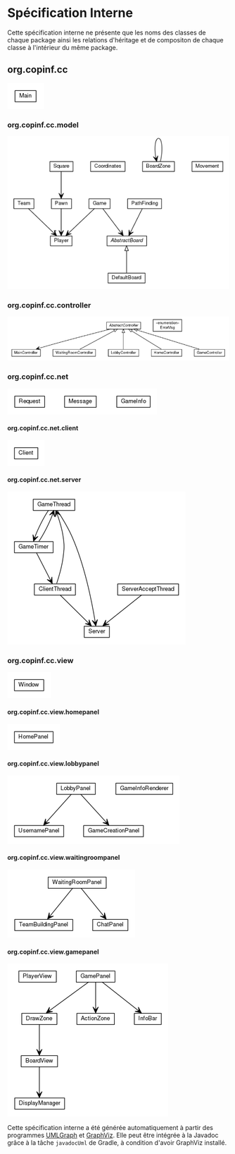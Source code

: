 # Spécification Interne

Cette spécification interne ne présente que les noms des classes de chaque package ainsi les relations d'héritage et de compositon de chaque classe à l'intérieur du même package.

## org.copinf.cc

![org.copinf.cc](intern_spec_pngs/org.copinf.cc.png)

### org.copinf.cc.model

![org.copinf.cc](intern_spec_pngs/org.copinf.cc.model.png)

### org.copinf.cc.controller

![org.copinf.cc](intern_spec_pngs/org.copinf.cc.controller.png)

### org.copinf.cc.net

![org.copinf.cc](intern_spec_pngs/org.copinf.cc.net.png)

#### org.copinf.cc.net.client

![org.copinf.cc](intern_spec_pngs/org.copinf.cc.net.client.png)

#### org.copinf.cc.net.server

![org.copinf.cc](intern_spec_pngs/org.copinf.cc.net.server.png)

### org.copinf.cc.view

![org.copinf.cc](intern_spec_pngs/org.copinf.cc.view.png)

#### org.copinf.cc.view.homepanel

![org.copinf.cc](intern_spec_pngs/org.copinf.cc.view.homepanel.png)

#### org.copinf.cc.view.lobbypanel

![org.copinf.cc](intern_spec_pngs/org.copinf.cc.view.lobbypanel.png)

#### org.copinf.cc.view.waitingroompanel

![org.copinf.cc](intern_spec_pngs/org.copinf.cc.view.waitingroompanel.png)

#### org.copinf.cc.view.gamepanel

![org.copinf.cc](intern_spec_pngs/org.copinf.cc.view.gamepanel.png)

Cette spécification interne a été générée automatiquement à partir des programmes [UMLGraph] et [GraphViz]. Elle peut être intégrée à la Javadoc grâce à la tâche `javadocUml` de Gradle, à condition d'avoir GraphViz installé.

[graphviz]: http://graphviz.org/
[umlgraph]: http://www.umlgraph.org/
